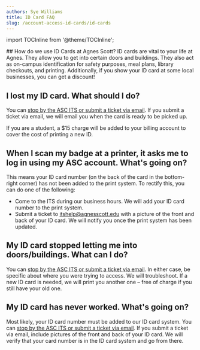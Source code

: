 ```yaml
---
authors: Sye Williams
title: ID Card FAQ
slug: /account-access-id-cards/id-cards
---
```


import TOCInline from '@theme/TOCInline';  

<TOCInline toc={toc} />
## How do we use ID Cards at Agnes Scott?
ID cards are vital to your life at Agnes. They allow you to get into certain doors and buildings. They also act as on-campus identification for safety purposes, meal plans, library checkouts, and printing. Additionally, if you show your ID card at some local businesses, you can get a discount!

## I lost my ID card. What should I do?
You can [stop by the ASC ITS or submit a ticket via email](https://asc-testsite2.netlify.app/docs/contact-info-hours). If you submit a ticket via email, we will email you when the card is ready to be picked up. 

If you are a student, a $15 charge will be added to your billing account to cover the cost of printing a new ID. 
## When I scan my badge at a printer, it asks me to log in using my ASC account. What's going on?
This means your ID card number (on the back of the card in the bottom-right corner) has not been added to the print system. To rectify this, you can do one of the following:
- Come to the ITS during our business hours. We will add your ID card number to the print system.
- Submit a ticket to itshelp@agnesscott.edu with a picture of the front and back of your ID card. We will notify you once the print system has been updated. 

## My ID card stopped letting me into doors/buildings. What can I do?

You can [stop by the ASC ITS or submit a ticket via email](https://asc-testsite2.netlify.app/docs/contact-info-hours). In either case, be specific about where you were trying to access. We will troubleshoot. If a new ID card is needed, we will print you another one – free of charge if you still have your old one. 

## My ID card has never worked. What's going on?
Most likely, your ID card number must be added to our ID card system. You can [stop by the ASC ITS or submit a ticket via email](https://asc-testsite2.netlify.app/docs/contact-info-hours). If you submit a ticket via email, include pictures of the front and back of your ID card. We will verify that your card number is in the ID card system and go from there. 



